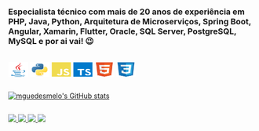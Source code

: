 ### Especialista técnico com mais de 20 anos de experiência em PHP, Java, Python, Arquitetura de Microserviços, Spring Boot, Angular, Xamarin, Flutter, Oracle, SQL Server, PostgreSQL, MySQL e por ai vai! 😉

<div style="display: inline_block"><br>
  <img align="center" alt="mguedesmelo-java" height="30" width="40" src="https://raw.githubusercontent.com/devicons/devicon/master/icons/java/java-original.svg">
  <img align="center" alt="mguedesmelo-Python" height="30" width="40" src="https://raw.githubusercontent.com/devicons/devicon/master/icons/python/python-original.svg">
  <img align="center" alt="mguedesmelo-Js" height="30" width="40" src="https://raw.githubusercontent.com/devicons/devicon/master/icons/javascript/javascript-plain.svg">
  <img align="center" alt="mguedesmelo-Ts" height="30" width="40" src="https://raw.githubusercontent.com/devicons/devicon/master/icons/typescript/typescript-plain.svg">
  <img align="center" alt="mguedesmelo-HTML" height="30" width="40" src="https://raw.githubusercontent.com/devicons/devicon/master/icons/html5/html5-original.svg">
  <img align="center" alt="mguedesmelo-CSS" height="30" width="40" src="https://raw.githubusercontent.com/devicons/devicon/master/icons/css3/css3-original.svg">
</div>

##
[![mguedesmelo's GitHub stats](https://github-readme-stats.vercel.app/api?show_icons=true&username=mguedesmelo)](https://github.com/mguedesmelo/github-readme-stats)

##
<p align="left">
  <a href="mailto:mguedesmelo@gmail.com" alt="Gmail" target="_blank">
  <img src="https://img.shields.io/badge/-Gmail-FF0000?style=flat-square&labelColor=FF0000&logo=gmail&logoColor=white&link=mguedesmelo@gmail.com" />
  </a>

  <a href="https://www.linkedin.com/in/marcioguedes/" alt="Linkedin" target="_blank">
  <img src="https://img.shields.io/badge/-Linkedin-0e76a8?style=flat-square&logo=Linkedin&logoColor=white&link=https://www.linkedin.com/in/marcioguedes/" />
  </a>

  <a href="https://www.facebook.com/mguedesmelo" alt="Facebook" target="_blank">
  <img src="https://img.shields.io/badge/-Facebook-3b5998?style=flat-square&labelColor=3b5998&logo=facebook&logoColor=white&link=https://www.facebook.com/mguedesmelo"/>
  </a>

  <a href="https://www.instagram.com/mguedesmelo" alt="Instagram" target="_blank">
  <img src="https://img.shields.io/badge/-Instagram-DF0174?style=flat-square&labelColor=DF0174&logo=instagram&logoColor=white&link=https://www.instagram.com/mguedesmelo"/>
  </a>
</p>

<!--
**mguedesmelo/mguedesmelo** is a ✨ _special_ ✨ repository because its `README.md` (this file) appears on your GitHub profile.

##
[![Top Langs](https://github-readme-stats.vercel.app/api/top-langs/?username=mguedesmelo)](https://github.com/mguedesmelo/github-readme-stats)

##
  <a href="https://wa.me/5581999491213" alt="WhatsApp" target="_blank">
  <img src="https://img.shields.io/badge/-WhatsApp-25d366?style=flat-square&labelColor=25d366&logo=whatsapp&logoColor=white&link=https://wa.me/5581999491213"/>
  </a>

##
<div>
  <a href="https://www.linkedin.com/in/marcioguedes/" target="_blank"><img src="https://img.shields.io/badge/-LinkedIn-%230077B5?style=for-the-badge&logo=linkedin&logoColor=white" target=_blank"></a>
  <a href="mailto:mguedesmelo@gmail.com"><img src="https://img.shields.io/badge/-Gmail-%23333?style=for-the-badge&logo=gmail&logoColor=white" target="_blank"></a>
  <a href="https://www.facebook.com/mguedesmelo" target="_blank"><img src="https://img.shields.io/badge/-Facebook-%23E4405F?style=for-the-badge&logo=facebook&logoColor=white" target="_blank"></a>
  <a href="https://instagram.com/mguedesmelo" target="_blank"><img src="https://img.shields.io/badge/-Instagram-%23E4405F?style=for-the-badge&logo=instagram&logoColor=white" target="_blank"></a>
</div>

##
![Snake animation](https://github.com/mguedesmelo/mguedesmelo/blob/output/github-contribution-grid-snake.svg)

##
[![iuricode](https://github-readme-stats.vercel.app/api/top-langs/?username=mguedesmelo&hide=html&layout=compact&theme=default)](https://github.com/mguedesmelo/github-readme-stats)


Here are some ideas to get you started:
👋
- 🔭 I’m currently working on ...
- 🌱 I’m currently learning ...
- 👯 I’m looking to collaborate on ...
- 🤔 I’m looking for help with ...
- 💬 Ask me about ...
- 📫 How to reach me: ...
- 😄 Pronouns: ...
- ⚡ Fun fact: ...
-->
